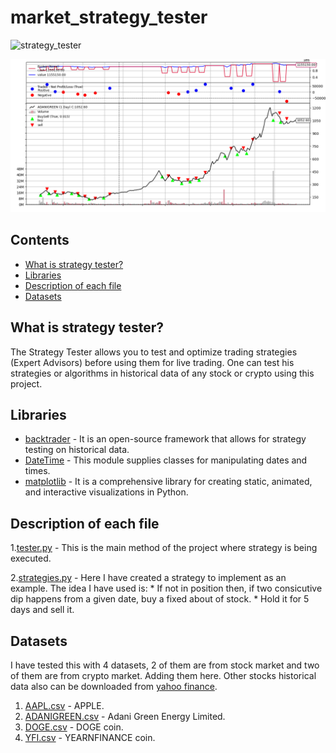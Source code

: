 <!--Head-->
# market_strategy_tester

![strategy_tester](https://img.shields.io/badge/strategy-tester-brightgreen)


 ![market_strategy_tester logo](logo.png)


## Contents

* [What is strategy tester?](#What-is-strategy-tester-?)
* [Libraries](#Libraries)
* [Description of each file](#Description-of-each-file)
* [Datasets](#Datasets)

## What is strategy tester?

The Strategy Tester allows you to test and optimize trading strategies (Expert Advisors) before using them for live trading. One can test his strategies or algorithms in historical data of any stock or crypto using this project.


## Libraries

+ [backtrader](https://www.backtrader.com) - It is an open-source framework that allows for strategy testing on historical data.
+ [DateTime](https://pypi.org/project/DateTime) - This module supplies classes for manipulating dates and times.
+ [matplotlib](https://pypi.org/project/matplotlib/) - It is a comprehensive library for creating static, animated, and interactive visualizations in Python.


<!-- Description -->
## Description of each file

1.[tester.py](https://github.com/ArunavD/market_strategy_tester/blob/master/tester.py) - This is the main method of the project where strategy is being executed.

2.[strategies.py](https://github.com/ArunavD/market_strategy_tester/blob/master/strategies.py) - Here I have created a strategy to implement as an example. The idea I have used is:
        * If not in position then, if two consicutive dip happens from a given date, buy a fixed about of stock.
        * Hold it for 5 days and sell it.


## Datasets

I have tested this with 4 datasets, 2 of them are from stock market and two of them are from crypto market. Adding them here. Other stocks historical data also can be downloaded from [yahoo finance](https://in.finance.yahoo.com/).

1. [AAPL.csv](https://github.com/ArunavD/market_strategy_tester/blob/master/AAPL.csv) - APPLE.
2. [ADANIGREEN.csv](https://github.com/ArunavD/market_strategy_tester/blob/master/ADANIGREEN.csv) - Adani Green Energy Limited.
3. [DOGE.csv](https://github.com/ArunavD/market_strategy_tester/blob/master/DOGE.csv) - DOGE coin.
4. [YFI.csv](https://github.com/ArunavD/market_strategy_tester/blob/master/YFI.csv) - YEARNFINANCE coin.